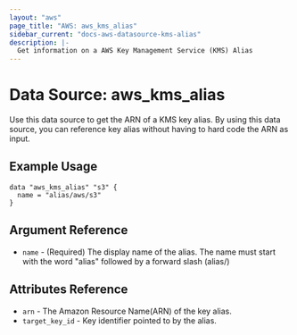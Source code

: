 ```yaml
---
layout: "aws"
page_title: "AWS: aws_kms_alias"
sidebar_current: "docs-aws-datasource-kms-alias"
description: |-
  Get information on a AWS Key Management Service (KMS) Alias
---
```


# Data Source: aws_kms_alias

Use this data source to get the ARN of a KMS key alias.
By using this data source, you can reference key alias
without having to hard code the ARN as input.

## Example Usage

```hcl
data "aws_kms_alias" "s3" {
  name = "alias/aws/s3"
}
```

## Argument Reference

* `name` - (Required) The display name of the alias. The name must start with the word "alias" followed by a forward slash (alias/)

## Attributes Reference

* `arn` - The Amazon Resource Name(ARN) of the key alias.
* `target_key_id` - Key identifier pointed to by the alias.
